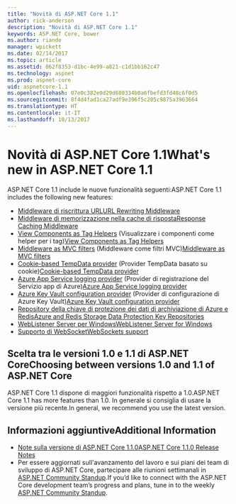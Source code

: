 ```yaml
---
title: "Novità di ASP.NET Core 1.1"
author: rick-anderson
description: "Novità di ASP.NET Core 1.1"
keywords: ASP.NET Core, bower
ms.author: riande
manager: wpickett
ms.date: 02/14/2017
ms.topic: article
ms.assetid: 062f8353-d1bc-4e99-a821-c1d1bb162c47
ms.technology: aspnet
ms.prod: aspnet-core
uid: aspnetcore-1.1
ms.openlocfilehash: 07e0c382e0d29d680334b0a6fbefd3fd48c6f0d5
ms.sourcegitcommit: 8f4d4fad1ca27adf9e396f5c205c9875a3963664
ms.translationtype: HT
ms.contentlocale: it-IT
ms.lasthandoff: 10/13/2017
---
```

# <a name="whats-new-in-aspnet-core-11"></a><span data-ttu-id="013bb-104">Novità di ASP.NET Core 1.1</span><span class="sxs-lookup"><span data-stu-id="013bb-104">What's new in ASP.NET Core 1.1</span></span>

<span data-ttu-id="013bb-105">ASP.NET Core 1.1 include le nuove funzionalità seguenti:</span><span class="sxs-lookup"><span data-stu-id="013bb-105">ASP.NET Core 1.1 includes the following new features:</span></span>

- [<span data-ttu-id="013bb-106">Middleware di riscrittura URL</span><span class="sxs-lookup"><span data-stu-id="013bb-106">URL Rewriting Middleware</span></span>](xref:fundamentals/url-rewriting)
- [<span data-ttu-id="013bb-107">Middleware di memorizzazione nella cache di risposta</span><span class="sxs-lookup"><span data-stu-id="013bb-107">Response Caching Middleware</span></span>](xref:performance/caching/middleware)
- <span data-ttu-id="013bb-108">[View Components as Tag Helpers](xref:mvc/views/view-components#invoking-a-view-component-as-a-tag-helper) (Visualizzare i componenti come helper per i tag)</span><span class="sxs-lookup"><span data-stu-id="013bb-108">[View Components as Tag Helpers](xref:mvc/views/view-components#invoking-a-view-component-as-a-tag-helper)</span></span>
- <span data-ttu-id="013bb-109">[Middleware as MVC filters](xref:mvc/controllers/filters#using-middleware-in-the-filter-pipeline) (Middleware come filtri MVC)</span><span class="sxs-lookup"><span data-stu-id="013bb-109">[Middleware as MVC filters](xref:mvc/controllers/filters#using-middleware-in-the-filter-pipeline)</span></span>
- <span data-ttu-id="013bb-110">[Cookie-based TempData provider](xref:fundamentals/app-state#tempdata-providers) (Provider TempData basato su cookie)</span><span class="sxs-lookup"><span data-stu-id="013bb-110">[Cookie-based TempData provider](xref:fundamentals/app-state#tempdata-providers)</span></span>
- <span data-ttu-id="013bb-111">[Azure App Service logging provider](xref:fundamentals/logging#appservice) (Provider di registrazione del Servizio app di Azure)</span><span class="sxs-lookup"><span data-stu-id="013bb-111">[Azure App Service logging provider](xref:fundamentals/logging#appservice)</span></span>
- <span data-ttu-id="013bb-112">[Azure Key Vault configuration provider](xref:security/key-vault-configuration) (Provider di configurazione di Azure Key Vault)</span><span class="sxs-lookup"><span data-stu-id="013bb-112">[Azure Key Vault configuration provider](xref:security/key-vault-configuration)</span></span>
- [<span data-ttu-id="013bb-113">Repository della chiave di protezione dei dati di archiviazione di Azure e Redis</span><span class="sxs-lookup"><span data-stu-id="013bb-113">Azure and Redis Storage Data Protection Key Repositories</span></span>](xref:security/data-protection/implementation/key-storage-providers#azure-and-redis)
- [<span data-ttu-id="013bb-114">WebListener Server per Windows</span><span class="sxs-lookup"><span data-stu-id="013bb-114">WebListener Server for Windows</span></span>](xref:fundamentals/servers/weblistener)
- [<span data-ttu-id="013bb-115">Supporto di WebSocket</span><span class="sxs-lookup"><span data-stu-id="013bb-115">WebSockets support</span></span>](xref:fundamentals/websockets)

## <a name="choosing-between-versions-10-and-11-of-aspnet-core"></a><span data-ttu-id="013bb-116">Scelta tra le versioni 1.0 e 1.1 di ASP.NET Core</span><span class="sxs-lookup"><span data-stu-id="013bb-116">Choosing between versions 1.0 and 1.1 of ASP.NET Core</span></span>

<span data-ttu-id="013bb-117">ASP.NET Core 1.1 dispone di maggiori funzionalità rispetto a 1.0.</span><span class="sxs-lookup"><span data-stu-id="013bb-117">ASP.NET Core 1.1 has more features than 1.0.</span></span> <span data-ttu-id="013bb-118">In generale si consiglia di usare la versione più recente.</span><span class="sxs-lookup"><span data-stu-id="013bb-118">In general, we recommend you use the latest version.</span></span>

## <a name="additional-information"></a><span data-ttu-id="013bb-119">Informazioni aggiuntive</span><span class="sxs-lookup"><span data-stu-id="013bb-119">Additional Information</span></span>

- [<span data-ttu-id="013bb-120">Note sulla versione di ASP.NET Core 1.1.0</span><span class="sxs-lookup"><span data-stu-id="013bb-120">ASP.NET Core 1.1.0 Release Notes</span></span>](https://github.com/aspnet/Home/releases/tag/1.1.0)
- <span data-ttu-id="013bb-121">Per essere aggiornati sull'avanzamento del lavoro e sui piani dei team di sviluppo di ASP.NET Core, partecipare alle riunioni settimanali in [ASP.NET Community Standup](https://live.asp.net/).</span><span class="sxs-lookup"><span data-stu-id="013bb-121">If you’d like to connect with the ASP.NET Core development team’s progress and plans, tune in to the weekly [ASP.NET Community Standup](https://live.asp.net/).</span></span>
